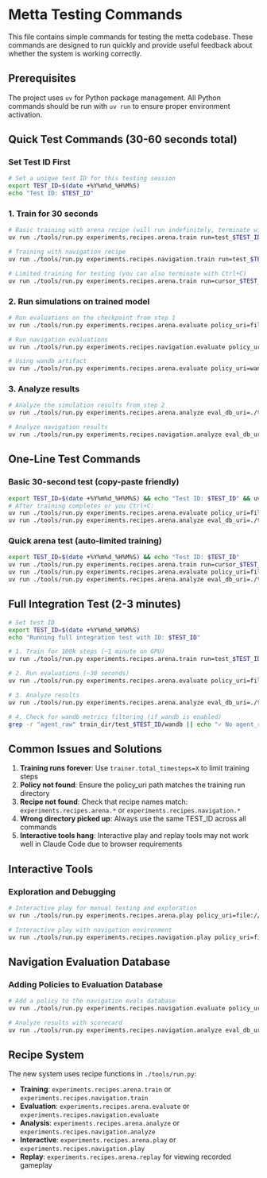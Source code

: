 # Metta Testing Commands

This file contains simple commands for testing the metta codebase. These commands are designed to run quickly and
provide useful feedback about whether the system is working correctly.

## Prerequisites

The project uses `uv` for Python package management. All Python commands should be run with `uv run` to ensure proper environment activation.

## Quick Test Commands (30-60 seconds total)

### Set Test ID First

```bash
# Set a unique test ID for this testing session
export TEST_ID=$(date +%Y%m%d_%H%M%S)
echo "Test ID: $TEST_ID"
```

### 1. Train for 30 seconds

```bash
# Basic training with arena recipe (will run indefinitely, terminate with Ctrl+C after ~30 seconds)
uv run ./tools/run.py experiments.recipes.arena.train run=test_$TEST_ID

# Training with navigation recipe
uv run ./tools/run.py experiments.recipes.navigation.train run=test_$TEST_ID

# Limited training for testing (you can also terminate with Ctrl+C)
uv run ./tools/run.py experiments.recipes.arena.train run=cursor_$TEST_ID trainer.total_timesteps=100000
```

### 2. Run simulations on trained model

```bash
# Run evaluations on the checkpoint from step 1
uv run ./tools/run.py experiments.recipes.arena.evaluate policy_uri=file://./train_dir/test_$TEST_ID/checkpoints

# Run navigation evaluations
uv run ./tools/run.py experiments.recipes.navigation.evaluate policy_uri=file://./train_dir/test_$TEST_ID/checkpoints

# Using wandb artifact
uv run ./tools/run.py experiments.recipes.arena.evaluate policy_uri=wandb://run/test_$TEST_ID
```

### 3. Analyze results

```bash
# Analyze the simulation results from step 2
uv run ./tools/run.py experiments.recipes.arena.analyze eval_db_uri=./train_dir/eval_$TEST_ID/stats.db

# Analyze navigation results
uv run ./tools/run.py experiments.recipes.navigation.analyze eval_db_uri=./train_dir/eval_$TEST_ID/stats.db
```

## One-Line Test Commands

### Basic 30-second test (copy-paste friendly)

```bash
export TEST_ID=$(date +%Y%m%d_%H%M%S) && echo "Test ID: $TEST_ID" && uv run ./tools/run.py experiments.recipes.arena.train run=test_$TEST_ID trainer.total_timesteps=10000
# After training completes or you Ctrl+C:
uv run ./tools/run.py experiments.recipes.arena.evaluate policy_uri=file://./train_dir/test_$TEST_ID/checkpoints
uv run ./tools/run.py experiments.recipes.arena.analyze eval_db_uri=./train_dir/eval_$TEST_ID/stats.db
```

### Quick arena test (auto-limited training)

```bash
export TEST_ID=$(date +%Y%m%d_%H%M%S) && echo "Test ID: $TEST_ID"
uv run ./tools/run.py experiments.recipes.arena.train run=cursor_$TEST_ID trainer.total_timesteps=100000
uv run ./tools/run.py experiments.recipes.arena.evaluate policy_uri=file://./train_dir/cursor_$TEST_ID/checkpoints
uv run ./tools/run.py experiments.recipes.arena.analyze eval_db_uri=./train_dir/eval_$TEST_ID/stats.db
```

## Full Integration Test (2-3 minutes)

```bash
# Set test ID
export TEST_ID=$(date +%Y%m%d_%H%M%S)
echo "Running full integration test with ID: $TEST_ID"

# 1. Train for 100k steps (~1 minute on GPU)
uv run ./tools/run.py experiments.recipes.arena.train run=test_$TEST_ID trainer.total_timesteps=100000

# 2. Run evaluations (~30 seconds)
uv run ./tools/run.py experiments.recipes.arena.evaluate policy_uri=file://./train_dir/test_$TEST_ID/checkpoints

# 3. Analyze results
uv run ./tools/run.py experiments.recipes.arena.analyze eval_db_uri=./train_dir/eval_$TEST_ID/stats.db

# 4. Check for wandb metrics filtering (if wandb is enabled)
grep -r "agent_raw" train_dir/test_$TEST_ID/wandb || echo "✓ No agent_raw metrics in wandb logs"
```

## Common Issues and Solutions

1. **Training runs forever**: Use `trainer.total_timesteps=X` to limit training steps
2. **Policy not found**: Ensure the policy_uri path matches the training run directory
3. **Recipe not found**: Check that recipe names match: `experiments.recipes.arena.*` or `experiments.recipes.navigation.*`
4. **Wrong directory picked up**: Always use the same TEST_ID across all commands
5. **Interactive tools hang**: Interactive play and replay tools may not work well in Claude Code due to browser requirements

## Interactive Tools

### Exploration and Debugging

```bash
# Interactive play for manual testing and exploration
uv run ./tools/run.py experiments.recipes.arena.play policy_uri=file://./train_dir/test_$TEST_ID/checkpoints

# Interactive play with navigation environment
uv run ./tools/run.py experiments.recipes.navigation.play policy_uri=file://./train_dir/test_$TEST_ID/checkpoints
```

## Navigation Evaluation Database

### Adding Policies to Evaluation Database

```bash
# Add a policy to the navigation evals database
uv run ./tools/run.py experiments.recipes.navigation.evaluate policy_uri=POLICY_URI

# Analyze results with scorecard
uv run ./tools/run.py experiments.recipes.navigation.analyze eval_db_uri=./path/to/eval/stats.db
```

## Recipe System

The new system uses recipe functions in `./tools/run.py`:

- **Training**: `experiments.recipes.arena.train` or `experiments.recipes.navigation.train`
- **Evaluation**: `experiments.recipes.arena.evaluate` or `experiments.recipes.navigation.evaluate`
- **Analysis**: `experiments.recipes.arena.analyze` or `experiments.recipes.navigation.analyze`
- **Interactive**: `experiments.recipes.arena.play` or `experiments.recipes.navigation.play`
- **Replay**: `experiments.recipes.arena.replay` for viewing recorded gameplay

